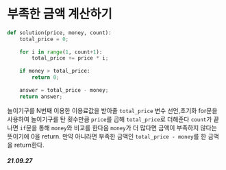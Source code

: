 # 부족한 금액 계산하기

```py
def solution(price, money, count):
    total_price = 0;
    
    for i in range(1, count+1):
        total_price += price * i;
    
    if money > total_price:
        return 0;
    
    answer = total_price - money;
    return answer;
```    

놀이기구를 N번째 이용한 이용료값을 받아줄 `total_price` 변수 선언,초기화
for문을 사용하여 놀이기구를 탄 횟수만큼 `price`를 곱해 `total_price`로 더해준다
`count`가 끝나면 `if`문을 통해 `money`와 비교를 한다음 `money`가 더 많다면 
금액이 부족하지 않다는 뜻이기에 0을 return.
만약 아니라면 부족한 금액인 `total_price - money`를 한 금액을 return한다.


##### 21.09.27